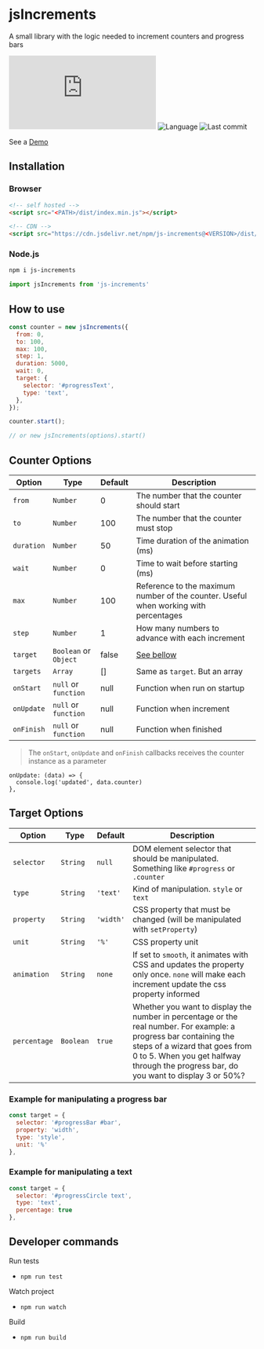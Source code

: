 # jsIncrements
A small library with the logic needed to increment counters and progress bars

![Size](https://img.shields.io/github/size/mauricio-testa/js-increments/dist/index.min.js)
![Language](https://img.shields.io/github/languages/top/mauricio-testa/js-increments)
![Last commit](https://img.shields.io/github/last-commit/mauricio-testa/js-increments)


See a [Demo](https://js-increments.netlify.app/)


## Installation

### Browser

```html
<!-- self hosted -->
<script src="<PATH>/dist/index.min.js"></script>

<!-- CDN -->
<script src="https://cdn.jsdelivr.net/npm/js-increments@<VERSION>/dist/index.min.js"></script>
```

### Node.js

```bash
npm i js-increments
```

```js
import jsIncrements from 'js-increments'
```

## How to use
```js
const counter = new jsIncrements({
  from: 0, 
  to: 100,
  max: 100,
  step: 1,
  duration: 5000, 
  wait: 0,
  target: {
    selector: '#progressText',
    type: 'text',
  },
});

counter.start();

// or new jsIncrements(options).start()
```
## Counter Options

Option | Type | Default | Description
--- | --- | --- | --- |
`from` | `Number` | 0 | The number that the counter should start
`to` | `Number` |100 | The number that the counter must stop
`duration` | `Number` | 50 | Time duration of the animation (ms)
`wait` | `Number` | 0 | Time to wait before starting (ms)
`max` | `Number` | 100 | Reference to the maximum number of the counter. Useful when working with percentages
`step` | `Number` | 1 | How many numbers to advance with each increment
`target` | `Boolean` or `Object` | false | [See bellow](#target-options)
`targets` | `Array`  | [] | Same as `target`. But an array
`onStart` | `null` or `function` | null | Function when run on startup
`onUpdate` | `null` or `function` | null | Function when increment
`onFinish` | `null` or `function` | null | Function when finished

> The `onStart`, `onUpdate` and `onFinish` callbacks receives the counter instance as a parameter
```
onUpdate: (data) => {
  console.log('updated', data.counter)
},
```
## Target Options

Option | Type | Default | Description
--- | --- | --- | --- |
`selector` | `String` | `null` | DOM element selector that should be manipulated. Something like `#progress` or `.counter`
`type` | `String` | `'text'` | Kind of manipulation. `style` or `text`
`property` | `String` | `'width'` | CSS property that must be changed (will be manipulated with `setProperty`)
`unit` | `String` | `'%'` | CSS property unit
`animation` | `String` | `none` | If set to `smooth`, it animates with CSS and updates the property only once. `none` will make each increment update the css property informed
`percentage` | `Boolean` | `true` | Whether you want to display the number in percentage or the real number. For example: a progress bar containing the steps of a wizard that goes from 0 to 5. When you get halfway through the progress bar, do you want to display 3 or 50%?

### Example for manipulating a progress bar
```js
const target = {
  selector: '#progressBar #bar',
  property: 'width',
  type: 'style',
  unit: '%'
},
```

### Example for manipulating a text
```js
const target = {
  selector: '#progressCircle text',
  type: 'text',
  percentage: true
},
```

## Developer commands

Run tests
* `npm run test`


Watch project 
* `npm run watch`


Build 
* `npm run build`